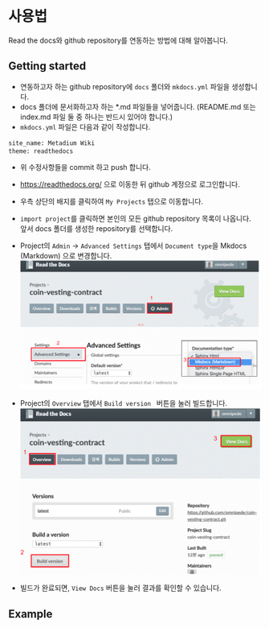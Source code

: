 # 사용법
Read the docs와 github repository를 연동하는 방법에 대해 알아봅니다.
<br>

## Getting started
- 연동하고자 하는 github repository에 ``` docs ``` 폴더와 ``` mkdocs.yml ``` 파일을 생성합니다.
- docs 폴더에 문서화하고자 하는 *.md 파일들을 넣어줍니다. (README.md 또는 index.md 파일 둘 중 하나는 반드시 있어야 합니다.) 
- ```mkdocs.yml``` 파일은 다음과 같이 작성합니다.
````````````
site_name: Metadium Wiki
theme: readthedocs
````````````
- 위 수정사항들을 commit 하고 push 합니다.
- https://readthedocs.org/ 으로 이동한 뒤 github 계정으로 로그인합니다.
- 우측 상단의 배지를 클릭하여 ```My Projects``` 탭으로 이동합니다.
- ```import project```를 클릭하면 본인의 모든 github repository 목록이 나옵니다. <br>
   앞서 docs 폴더를 생성한 repository를 선택합니다.
- Project의 ```Admin``` -> ```Advanced Settings``` 탭에서 ```Document type```을 Mkdocs (Markdown) 으로 변경합니다.
![1](./images/1.png)

- Project의 ```Overview``` 탭에서  ```Build version ``` 버튼을 눌러 빌드합니다.
![2](./images/2.png)

- 빌드가 완료되면, ```View Docs``` 버튼을 눌러 결과를 확인할 수 있습니다.

## Example
